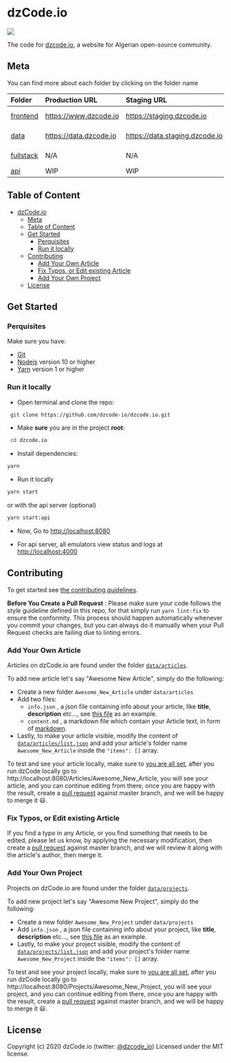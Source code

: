 # dzCode.io

[<img src="http://img.shields.io/badge/Join%20us%20on%20Slack-@dzCode.io-yellow.svg?logo=slack">](https://join.slack.com/t/dzcode/shared_invite/zt-ek9kscb7-m8z_~cBjX79l~uchuABPFQ)

The code for [dzcode.io](https://dzcode.io), a website for Algerian open-source community.

## Meta

You can find more about each folder by clicking on the folder name

| Folder                   | Production URL         | Staging URL                    | Coverage                                                                                                                          |
| :----------------------- | :--------------------- | :----------------------------- | :-------------------------------------------------------------------------------------------------------------------------------- |
| [frontend](./frontend)   | https://www.dzcode.io  | https://staging.dzcode.io      | [![codecov](https://codecov.io/gh/dzcode-io/dzcode.io/graph/badge.svg?flag=frontend)](https://codecov.io/gh/dzcode-io/dzcode.io)  |
| [data](./data)           | https://data.dzcode.io | https://data.staging.dzcode.io | [![codecov](https://codecov.io/gh/dzcode-io/dzcode.io/graph/badge.svg?flag=data)](https://codecov.io/gh/dzcode-io/dzcode.io)      |
| [fullstack](./fullstack) | N/A                    | N/A                            | [![codecov](https://codecov.io/gh/dzcode-io/dzcode.io/graph/badge.svg?flag=fullstack)](https://codecov.io/gh/dzcode-io/dzcode.io) |
| [api](./api)             | WIP                    | WIP                            | WIP                                                                                                                               |

## Table of Content

- [dzCode.io](#dzcodeio)
  - [Meta](#meta)
  - [Table of Content](#table-of-content)
  - [Get Started](#get-started)
    - [Perquisites](#perquisites)
    - [Run it locally](#run-it-locally)
  - [Contributing](#contributing)
    - [Add Your Own Article](#add-your-own-article)
    - [Fix Typos, or Edit existing Article](#fix-typos-or-edit-existing-article)
    - [Add Your Own Project](#add-your-own-project)
  - [License](#license)

## Get Started

### Perquisites

Make sure you have:

- [Git](https://git-scm.com/)
- [Nodejs](https://nodejs.org/) version 10 or higher
- [Yarn](https://yarnpkg.com/) version 1 or higher

### Run it locally

- Open terminal and clone the repo:

```sh
 git clone https://github.com/dzcode-io/dzcode.io.git
```

- Make **sure** you are in the project **root**:

```sh
 cd dzcode.io
```

- Install dependencies:

```sh
yarn
```

- Run it locally

```sh
yarn start
```

or with the api server (optional)

```sh
yarn start:api
```

- Now, Go to <http://localhost:8080>

- For api server, all emulators view status and logs at <http://localhost:4000>

## Contributing

To get started see [the contributing guidelines](https://github.com/dzcode-io/dzcode.io/blob/master/.github/CONTRIBUTING.md).

**Before You Create a Pull Request** :
Please make sure your code follows the style guideline defined in this repo, for that simply run `yarn lint:fix` to ensure the conformity. This process should happen automatically whenever you commit your changes, but you can always do it manually when your Pull Request checks are failing due to linting errors.

### Add Your Own Article

Articles on dzCode.io are found under the folder [`data/articles`](https://github.com/dzcode-io/dzcode.io/tree/master/data/articles).

To add new article let's say "Awesome New Article", simply do the following:

- Create a new folder `Awesome_New_Article` under `data/articles`
- Add two files:
  - `info.json` , a json file containing info about your article, like **title**, **description** etc..., see [this file](https://github.com/dzcode-io/dzcode.io/blob/master/data/articles/Welcome_to_dzCode/info.json) as an example.
  - `content.md` , a markdown file which contain your Article text, in form of [markdown](https://www.markdownguide.org/).
- Lastly, to make your article visible, modify the content of [`data/articles/list.json`](https://github.com/dzcode-io/dzcode.io/blob/master/data/articles/list.json) and add your article's folder name `Awesome_New_Article` inside the `"items": []` array.

To test and see your article locally, make sure to [you are all set](#get-started), after you run dzCode locally go to http://localhost:8080/Articles/Awesome_New_Article, you will see your article, and you can continue editing from there, once you are happy with the result, create a [pull request](https://docs.github.com/en/github/collaborating-with-issues-and-pull-requests/about-pull-requests) against master branch, and we will be happy to merge it 😃.

### Fix Typos, or Edit existing Article

If you find a typo in any Article, or you find something that needs to be edited, please let us know, by applying the necessary modification, then create a [pull request](https://docs.github.com/en/github/collaborating-with-issues-and-pull-requests/about-pull-requests) against master branch, and we will review it along with the article's author, then merge it.

### Add Your Own Project

Projects on dzCode.io are found under the folder [`data/projects`](https://github.com/dzcode-io/dzcode.io/tree/master/data/projects).

To add new project let's say "Awesome New Project", simply do the following:

- Create a new folder `Awesome_New_Project` under `data/projects`
- Add `info.json` , a json file containing info about your project, like **title**, **description** etc..., see [this file](https://github.com/dzcode-io/dzcode.io/tree/master/data/projects/Project_1/info.json) as an example.
- Lastly, to make your project visible, modify the content of [`data/projects/list.json`](https://github.com/dzcode-io/dzcode.io/blob/master/data/projects/list.json) and add your project's folder name `Awesome_New_Project` inside the `"items": []` array.

To test and see your project locally, make sure to [you are all set](#get-started), after you run dzCode locally go to http://localhost:8080/Projects/Awesome_New_Project, you will see your project, and you can continue editing from there, once you are happy with the result, create a [pull request](https://docs.github.com/en/github/collaborating-with-issues-and-pull-requests/about-pull-requests) against master branch, and we will be happy to merge it 😃.

## License

Copyright (c) 2020 dzCode.io (twitter: [@dzcode_io](https://twitter.com/dzcode_io)) Licensed under the MIT license.
